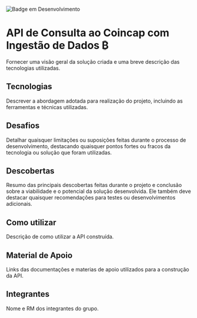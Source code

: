 ![Badge em Desenvolvimento](http://img.shields.io/static/v1?label=STATUS&message=EM%20DESENVOLVIMENTO&color=GREEN&style=for-the-badge)

# API de Consulta ao Coincap com Ingestão de Dados ₿

Fornecer uma visão geral da solução criada  e uma breve descrição das tecnologias utilizadas.

## Tecnologias

Descrever a abordagem adotada para realização do projeto, incluindo as ferramentas e técnicas utilizadas.

## Desafios 

Detalhar quaisquer limitações ou suposições feitas durante o processo de desenvolvimento, destacando quaisquer pontos fortes ou fracos da tecnologia ou solução que foram utilizadas.

## Descobertas

Resumo das principais descobertas feitas durante o projeto e conclusão sobre a viabilidade e o potencial da solução desenvolvida. Ele também deve destacar quaisquer recomendações para testes ou desenvolvimentos adicionais.

## Como utilizar

Descrição de como utilizar a API construída.

## Material de Apoio

Links das documentações e materias de apoio utilizados para a construção da API.

## Integrantes

Nome e RM dos integrantes do grupo.
